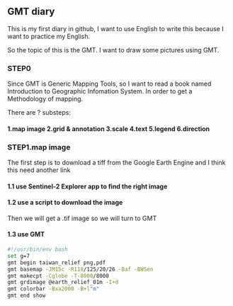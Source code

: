 ## GMT diary

This is my first diary in github, I want to use English to write this because I want to practice my English.

So the topic of this is the GMT. I want to draw some pictures using GMT.

### STEP0

Since GMT is  Generic Mapping Tools, so I want to read a book named Introduction to Geographic Infomation System.
In order to get a Methodology of mapping.

There are ? substeps:
####  1.map image 2.grid & annotation 3.scale 4.text 5.legend 6.direction

### STEP1.map image

The first step is to download a tiff from the Google Earth Engine and I think this need another link

#### 1.1 use Sentinel-2 Explorer app to find the right image
#### 1.2 use a script to download the image

Then we will get a .tif image so we will turn to GMT

#### 1.3 use GMT

```bash
#!/usr/bin/env bash
set g=7
gmt begin taiwan_relief png,pdf
gmt basemap -JM15c -R118/125/20/26 -Baf -BWSen
gmt makecpt -Cglobe -T-8000/8000
gmt grdimage @earth_relief_01m -I+d
gmt colorbar -Bxa2000 -B+l"m"
gmt end show
```


 
